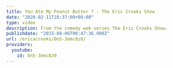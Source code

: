 ```yaml
---
title: You Ate My Peanut Butter ? - The Eric Crooks Show
date: "2020-02-11T18:37:00+08:00"
type: video
description: From the comedy web series The Eric Crooks Show.
publishdate: "2015-08-06T00:47:36.000Z"
url: /ericacrooks/OnS-3emc8z0/
providers:
  youtube:
    id: OnS-3emc8z0
---
```

